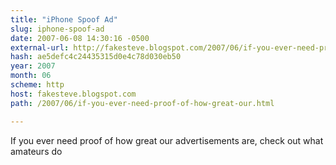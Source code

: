 ```yaml
---
title: "iPhone Spoof Ad"
slug: iphone-spoof-ad
date: 2007-06-08 14:30:16 -0500
external-url: http://fakesteve.blogspot.com/2007/06/if-you-ever-need-proof-of-how-great-our.html
hash: ae5defc4c24435315d0e4c78d030eb50
year: 2007
month: 06
scheme: http
host: fakesteve.blogspot.com
path: /2007/06/if-you-ever-need-proof-of-how-great-our.html

---
```


If you ever need proof of how great our advertisements are, check out what amateurs do
